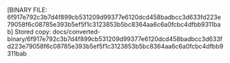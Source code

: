 [BINARY FILE: 6f917e792c3b7d4f899cb531209d99377e6120dcd458badbcc3d633fd223e79058f6c08785e393b5ef5f1c3123853b5bc8364aa6c6a0fcbc4dfbb9311bab]
Stored copy: docs/converted-binary/6f917e792c3b7d4f899cb531209d99377e6120dcd458badbcc3d633fd223e79058f6c08785e393b5ef5f1c3123853b5bc8364aa6c6a0fcbc4dfbb9311bab
